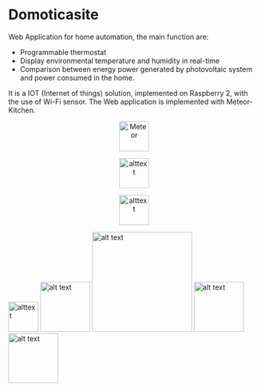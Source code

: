 
# Domoticasite
Web Application for home automation, the main function are:

- Programmable thermostat
- Display environmental temperature and humidity in real-time
- Comparison between energy power generated by photovoltaic system and power consumed in the home.

It is a IOT (Internet of things) solution, implemented on Raspberry 2, with the use of Wi-Fi sensor.
The Web application is implemented with Meteor-Kitchen.


<p align="center">
  <a href='https://www.meteor.com'>
   <img src='https://user-images.githubusercontent.com/841294/26841702-0902bbee-4af3-11e7-9805-0618da66a246.png' height='60' alt='Meteor'>
  </a>
</p>

<p align="center">
 <a href='https://www.meteor.com'>
   <img src='https://pbs.twimg.com/profile_images/506475381122031617/ll6c40lP.png' alt="alttext" height='60'>
  </a>
</p>

<p align="center">
 <img src='https://d14xs1qewsqjcd.cloudfront.net/assets/logo.svg' alt='alttext' height='60'>
  </a>
</p>

<img src='https://d14xs1qewsqjcd.cloudfront.net/assets/logo.svg' alt='alttext' height='60'>

<img src="https://pbs.twimg.com/profile_images/506475381122031617/ll6c40lP.png" alt="alt text" width="100px" height="100px">
<img src="https://shop.highsoft.com/skin/frontend/highsoft/bootstrap/images/logo.svg" alt="alt text" width="200px" height="200px">
<img src="https://encrypted-tbn3.gstatic.com/images?q=tbn:ANd9GcQ6OTvEpuXGtoQ7rS_MuwV8DurmIKFlEdWVsQBo8J-CMd-NLos-" alt="alt text" width="100px" height="100px">
<img src="https://encrypted-tbn3.gstatic.com/images?q=tbn:ANd9GcRvG55OJYJ0rQktTd5AtYW-yerEjB6dmeWLOibbsASKXRNbDNcJpUu0w-Hr" alt="alt text" width="100px" height="100px">
